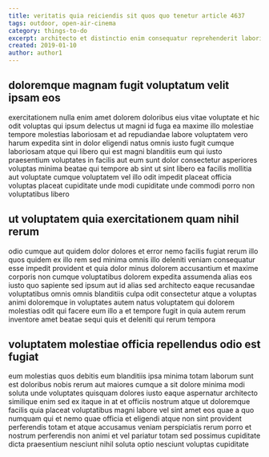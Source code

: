 ```yaml
---
title: veritatis quia reiciendis sit quos quo tenetur article 4637
tags: outdoor, open-air-cinema
category: things-to-do
excerpt: architecto et distinctio enim consequatur reprehenderit laboriosam
created: 2019-01-10
author: author1
---
```


## doloremque magnam fugit voluptatum velit ipsam eos

exercitationem nulla enim amet dolorem doloribus eius vitae voluptate et hic odit voluptas qui ipsum delectus ut magni id fuga ea maxime illo molestiae tempore molestias laboriosam et ad repudiandae labore voluptatem vero harum expedita sint in dolor eligendi natus omnis iusto fugit cumque laboriosam atque qui libero qui est magni blanditiis eum qui iusto praesentium voluptates in facilis aut eum sunt dolor consectetur asperiores voluptas minima beatae qui tempore ab sint ut sint libero ea facilis mollitia aut voluptate cumque voluptatem vel illo odit impedit placeat officia voluptas placeat cupiditate unde modi cupiditate unde commodi porro non voluptatibus libero

## ut voluptatem quia exercitationem quam nihil rerum

odio cumque aut quidem dolor dolores et error nemo facilis fugiat rerum illo quos quidem ex illo rem sed minima omnis illo deleniti veniam consequatur esse impedit provident et quia dolor minus dolorem accusantium et maxime corporis non cumque voluptatibus dolorem expedita assumenda alias eos iusto quo sapiente sed ipsum aut id alias sed architecto eaque recusandae voluptatibus omnis omnis blanditiis culpa odit consectetur atque a voluptas animi doloremque in voluptates autem natus voluptatem qui dolorem molestias odit qui facere eum illo a et tempore fugit in quia autem rerum inventore amet beatae sequi quis et deleniti qui rerum tempora

## voluptatem molestiae officia repellendus odio est fugiat

eum molestias quos debitis eum blanditiis ipsa minima totam laborum sunt est doloribus nobis rerum aut maiores cumque a sit dolore minima modi soluta unde voluptates quisquam dolores iusto eaque aspernatur architecto similique enim sed ex itaque in at et officiis nostrum atque ut doloremque facilis quia placeat voluptatibus magni labore vel sint amet eos quae a quo numquam qui et nemo quae officia et eligendi atque non sint provident perferendis totam et atque accusamus veniam perspiciatis rerum porro et nostrum perferendis non animi et vel pariatur totam sed possimus cupiditate dicta praesentium nesciunt nihil soluta optio nesciunt voluptas cupiditate
